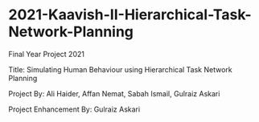# 2021-Kaavish-II-Hierarchical-Task-Network-Planning
Final Year Project 2021

Title: Simulating Human Behaviour using Hierarchical Task Network Planning

Project By: Ali Haider, Affan Nemat, Sabah Ismail, Gulraiz Askari

Project Enhancement By: Gulraiz Askari 

